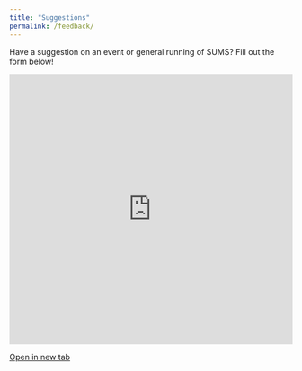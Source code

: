 ```yaml
---
title: "Suggestions"
permalink: /feedback/
---
```


Have a suggestion on an event or general running of SUMS? Fill out the form below!

<iframe width="100%" height="480px" src="https://forms.office.com/Pages/ResponsePage.aspx?id=yyZW-KgN00mqWGTvZ47wGlxg4KIuAtZOk6hd5iFknJVUNEhBRE40VURJSEVHMlJOMDVXVFQ3NU9USi4u&embed=true" frameborder="0" marginwidth="0" marginheight="0" style="border: none; max-width:100%; max-height:100%" allowfullscreen webkitallowfullscreen mozallowfullscreen msallowfullscreen> </iframe>

<a href="https://forms.office.com/Pages/ResponsePage.aspx?id=yyZW-KgN00mqWGTvZ47wGlxg4KIuAtZOk6hd5iFknJVUNEhBRE40VURJSEVHMlJOMDVXVFQ3NU9USi4u" target="_blank">Open in new tab</a>